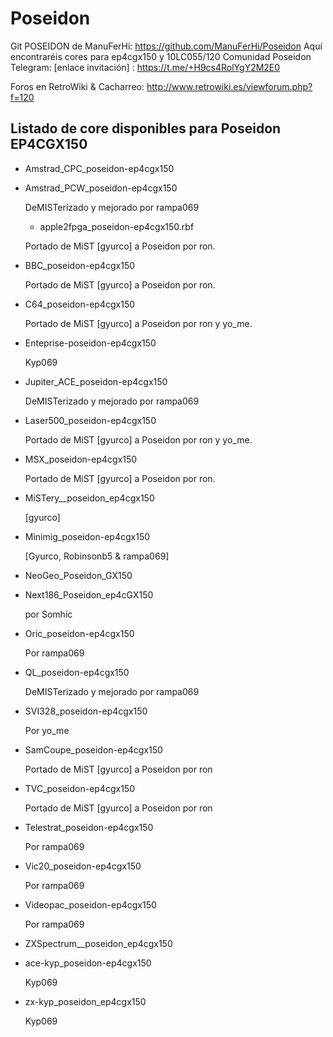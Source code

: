 # Poseidon

Git POSEIDON de ManuFerHi: https://github.com/ManuFerHi/Poseidon
Aquí encontraréis cores para ep4cgx150 y 10LC055/120
Comunidad Poseidon Telegram: [enlace invitación] : https://t.me/+H9cs4RolYgY2M2E0

Foros en RetroWiki & Cacharreo: http://www.retrowiki.es/viewforum.php?f=120

## Listado de core disponibles para Poseidon EP4CGX150

- Amstrad_CPC_poseidon-ep4cgx150 

- Amstrad_PCW_poseidon-ep4cgx150
  
  DeMISTerizado y mejorado por rampa069

  - apple2fpga_poseidon-ep4cgx150.rbf

  Portado de MiST [gyurco] a Poseidon por ron.

- BBC_poseidon-ep4cgx150
  
  Portado de MiST [gyurco] a Poseidon por ron.

- C64_poseidon-ep4cgx150
  
  Portado de MiST [gyurco] a Poseidon por ron y yo_me.
  
- Enteprise-poseidon-ep4cgx150
  
  Kyp069

- Jupiter_ACE_poseidon-ep4cgx150
  
  DeMISTerizado y mejorado por rampa069

- Laser500_poseidon-ep4cgx150
  
  Portado de MiST [gyurco] a Poseidon por ron y yo_me.
  
- MSX_poseidon-ep4cgx150
  
  Portado de MiST [gyurco] a Poseidon por ron.
  
- MiSTery__poseidon_ep4cgx150
  
  [gyurco]
  
- Minimig_poseidon-ep4cgx150
  
  [Gyurco, Robinsonb5 & rampa069]

- NeoGeo_Poseidon_GX150

- Next186_Poseidon_ep4cGX150

  por Somhic

- Oric_poseidon-ep4cgx150
  
  Por rampa069

- QL_poseidon-ep4cgx150
  
  DeMISTerizado y mejorado por rampa069
  
- SVI328_poseidon-ep4cgx150
  
  Por yo_me
  
- SamCoupe_poseidon-ep4cgx150
  
  Portado de MiST [gyurco] a Poseidon por ron
  
- TVC_poseidon-ep4cgx150
  
  Portado de MiST [gyurco] a Poseidon por ron
  
- Telestrat_poseidon-ep4cgx150
  
  Por rampa069
  
- Vic20_poseidon-ep4cgx150
  
  Por rampa069
  
- Videopac_poseidon-ep4cgx150
  
  Por rampa069
  
- ZXSpectrum__poseidon_ep4cgx150
  

- ace-kyp_poseidon-ep4cgx150
  
  Kyp069
  
- zx-kyp_poseidon_ep4cgx150
  
  Kyp069

    

